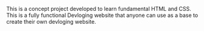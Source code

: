 This is a concept project developed to learn fundamental HTML and CSS.
This is a fully functional Devloging website that anyone can use as a base to create their own devloging website.
